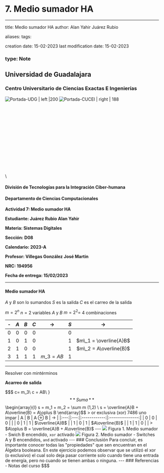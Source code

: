 # 7. Medio sumador HA

***

title: Medio sumador HA author: Alan Yahir Juárez Rubio

aliases: tags:

creation date: 15-02-2023 last modification date: 15-02-2023

### type: Note

## Universidad de Guadalajara

### Centro Universitario de Ciencias Exactas E Ingenierías 

![Portada-UDG | left |200](../../Sistemas%20Digitales/Tareas/Attachments/Images/Portada-UDG.jpeg) ![Portada-CUCEI | right | 188](../../Sistemas%20Digitales/Tareas/Attachments/Images/Portada-CUCEI.jpeg)

\
\
\
\
\
\
\
\
\
\
\
\
\
\


#### División de Tecnologías para la Integración Ciber-humana

#### Departamento de Ciencias Computacionales

**Actividad 7: Medio sumador HA**

**Estudiante: Juárez Rubio Alan Yahir**

**Materia: Sistemas Digitales**

**Sección: D08**

**Calendario: 2023-A**

**Profesor: Villegas González José Martin**

**NRC: 194956**

**Fecha de entrega: 15/02/2023**

***

#### Medio sumador HA

$A$ y $B$ son lo sumandos $S$ es la salida $C$ es el carreo de la salida

$m = 2^n$ $n=2$ variables $A$ y $B$ $m = 2^2 =$ 4 combinaciones

|  -  | $A$ | $B$ | $C$ |    $\to$    | $S$ |          $\to$         |
| :-: | :-: | :-: | :-: | :---------: | :-: | :--------------------: |
|  0  |  0  |  0  |  0  |             |  0  |                        |
|  1  |  0  |  1  |  0  |             |  1  | $m\_1 = \overline{A}B$ |
|  2  |  1  |  0  |  0  |             |  1  | $m\_2 = A\overline{B}$ |
|  3  |  1  |  1  |  1  | $m\_3 = AB$ |  1  |                        |

***

Resolver con mintérminos

**Acarreo de salida**

$$$
c= m_3\\ c = AB\\ }$$ **Suma** $$\begin{array}{l} s = m_1 + m_2 = \sum m (1,2) \\ s = \overline{A}B + A\overline{B} = A\oplus B \end{array}$$ > or exclusiva (xor) 7486 uno impar | A | B | A $\oplus$ B | $\to$ | |:---:|:---:|:------------:|:---------------:| | 0 | 0 | 0 | | | 0 | 1 | 1 | $\overline{A}B$ | | 1 | 0 | 1 | $A\overline{B}$ | | 1 | 1 | 0 | | > $A\oplus B = \overline{A}B + A\overline{B}$ --- ![](-Tercero/Sistemas%20Digitales/Tareas/Attachments/7.%20Medio%20sumador%20HA-1.jpeg) Figura 1. Medio sumador - Swich B encendido, `xor` activado ![](-Tercero/Sistemas%20Digitales/Tareas/Attachments/7.%20Medio%20sumador%20HA-2.jpeg) Figura 2. Medio sumador - Switches A y B encendidos, `and` activado --- ### Conclusión Para concluir, es importante conocer todas las "propiedades" que sen encuentran en el Álgebra booleana. En este ejercicio podemos observar que se utilizó el xor (o exclusivo) el cual solo deja pasar corriente solo cuando tiene una entrada de energía, pero no cuando se tienen ambas o ninguna. --- ### Referencias - Notas del curso
$$$
